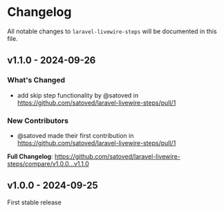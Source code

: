 # Changelog

All notable changes to `laravel-livewire-steps` will be documented in this file.

## v1.1.0 - 2024-09-26

### What's Changed

* add skip step functionality by @satoved in https://github.com/satoved/laravel-livewire-steps/pull/1

### New Contributors

* @satoved made their first contribution in https://github.com/satoved/laravel-livewire-steps/pull/1

**Full Changelog**: https://github.com/satoved/laravel-livewire-steps/compare/v1.0.0...v1.1.0

## v1.0.0 - 2024-09-25

First stable release
